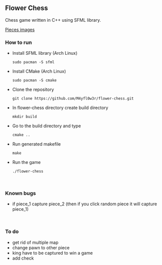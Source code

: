 ## Flower Chess 

Chess game written in C++ using SFML library. <br/>

[Pieces images](https://commons.wikimedia.org/wiki/Category:PNG_chess_pieces/Standard_transparent)

### How to run

- Install SFML library (Arch Linux)<br/>

  ```
  sudo pacman -S sfml
  ```

- Install CMake (Arch Linux)

  ```
  sudo pacman -S cmake
  ```

- Clone the repository

  ```
  git clone https://github.com/M4yfl0w3r/flower-chess.git
  ```

- In flower-chess directory create build directory
  
  ```
  mkdir build 
  ```

- Go to the build directory and type
  
  ```
  cmake ..
  ```

- Run generated makefile

  ```
  make 
  ```

- Run the game 

  ```
  ./flower-chess
  ```


<br/>

### Known bugs
- if piece\_1 capture piece\_2 (then if you click random piece it will capture piece_1)

<br/>

### To do
- get rid of multiple map
- change pawn to other piece 
- king have to be captured to win a game
- add check



